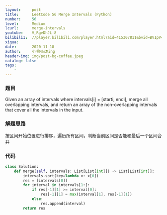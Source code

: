 ```yaml
---
layout:     post
title:      LeetCode 56 Merge Intervals (Python)
number:     56
level:      Medium
lcurl:      merge-intervals
youtube:    V_RgvDhJL-8
bilibili1:  //player.bilibili.com/player.html?aid=415307811&bvid=BV1pV411a7t4&cid=257139700&page=1
xigua:      
date:       2020-11-18
author:     小明MaxMing
header-img: img/post-bg-coffee.jpeg
catalog: false
tags:
    - 
---
```


### 题目

Given an array of intervals where intervals[i] = [starti, endi], merge all overlapping intervals, and return an array of the non-overlapping intervals that cover all the intervals in the input.

### 解题思路

按区间开始位置进行排序，遍历所有区间，判断当前区间是否能和最后一个区间合并

### 代码
```python
class Solution:
    def merge(self, intervals: List[List[int]]) -> List[List[int]]:
        intervals.sort(key=lambda x: x[0])
        res = [intervals[0]]
        for interval in intervals[1:]:
            if res[-1][1] >= interval[0]:
                res[-1][1] = max(interval[1], res[-1][1])
            else:
                res.append(interval)
        return res
```
